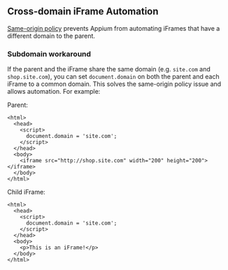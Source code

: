 ## Cross-domain iFrame Automation

[Same-origin policy](https://en.wikipedia.org/wiki/Same-origin_policy) prevents Appium from automating iFrames that have a different domain to the parent.

### Subdomain workaround

If the parent and the iFrame share the same domain (e.g. `site.com` and `shop.site.com`), you can set `document.domain` on both the parent and each iFrame to a common domain. This solves the same-origin policy issue and allows automation. For example:

Parent:

    <html>
      <head>
        <script>
          document.domain = 'site.com';
        </script>
      </head>
      <body>
        <iframe src="http://shop.site.com" width="200" height="200"></iframe>
      </body>
    </html>
    

Child iFrame:

    <html>
      <head>
        <script>
          document.domain = 'site.com';
        </script>
      </head>
      <body>
        <p>This is an iFrame!</p>
      </body>
    </html>